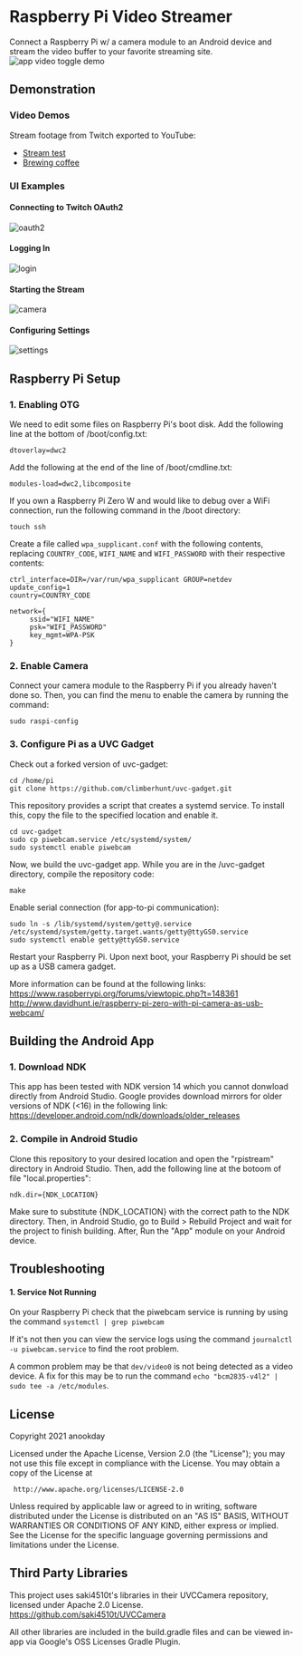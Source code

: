 # Raspberry Pi Video Streamer
Connect a Raspberry Pi w/ a camera module to an Android device and stream the video buffer to your favorite streaming site.
![app video toggle demo](./rpistream/gifs/video-on.gif)

## Demonstration

### Video Demos
Stream footage from Twitch exported to YouTube:
* [Stream test](https://youtu.be/HH8--Y9alM4)
* [Brewing coffee](https://youtu.be/JZYzalgvrYE) 

### UI Examples
#### Connecting to Twitch OAuth2
![oauth2](./rpistream/gifs/login.gif)
#### Logging In
![login](./rpistream/gifs/login-done.gif)
#### Starting the Stream
![camera](./rpistream/gifs/stream-on.gif)
#### Configuring Settings
![settings](./rpistream/gifs/settings.gif)

## Raspberry Pi Setup

### 1. Enabling OTG
We need to edit some files on Raspberry Pi's boot disk. Add the following line at the bottom of /boot/config.txt:
```
dtoverlay=dwc2
```
Add the following at the end of the line of /boot/cmdline.txt:
```
modules-load=dwc2,libcomposite
```
If you own a Raspberry Pi Zero W and would like to debug over a WiFi connection, run the following command in the /boot directory:
```
touch ssh
```
Create a file called `wpa_supplicant.conf` with the following contents, replacing `COUNTRY_CODE`, `WIFI_NAME` and `WIFI_PASSWORD` with their respective contents:
```
ctrl_interface=DIR=/var/run/wpa_supplicant GROUP=netdev
update_config=1
country=COUNTRY_CODE

network={
     ssid="WIFI_NAME"
     psk="WIFI_PASSWORD"
     key_mgmt=WPA-PSK
}
```

### 2. Enable Camera
Connect your camera module to the Raspberry Pi if you already haven't done so. Then, you can find the menu to enable the camera by running the command:
```
sudo raspi-config
```

### 3. Configure Pi as a UVC Gadget
Check out a forked version of uvc-gadget:
```
cd /home/pi
git clone https://github.com/climberhunt/uvc-gadget.git
```
This repository provides a script that creates a systemd service. To install this, copy the file to the specified location and enable it.
```
cd uvc-gadget
sudo cp piwebcam.service /etc/systemd/system/
sudo systemctl enable piwebcam
```
Now, we build the uvc-gadget app. While you are in the /uvc-gadget directory, compile the repository code:
```
make
```
Enable serial connection (for app-to-pi communication):
```
sudo ln -s /lib/systemd/system/getty@.service /etc/systemd/system/getty.target.wants/getty@ttyGS0.service
sudo systemctl enable getty@ttyGS0.service
```
Restart your Raspberry Pi. Upon next boot, your Raspberry Pi should be set up as a USB camera gadget.

More information can be found at the following links:
https://www.raspberrypi.org/forums/viewtopic.php?t=148361
http://www.davidhunt.ie/raspberry-pi-zero-with-pi-camera-as-usb-webcam/

## Building the Android App

### 1. Download NDK
This app has been tested with NDK version 14 which you cannot donwload directly from Android Studio. Google provides download mirrors for older versions of NDK (<16) in the following link: 
https://developer.android.com/ndk/downloads/older_releases

### 2. Compile in Android Studio
Clone this repository to your desired location and open the "rpistream" directory in Android Studio. Then, add the following line at the botoom of file "local.properties":
```
ndk.dir={NDK_LOCATION}
```
Make sure to substitute {NDK_LOCATION} with the correct path to the NDK directory.
Then, in Android Studio, go to Build > Rebuild Project and wait for the project to finish building. After, Run the "App" module on your Android device.

## Troubleshooting
#### 1. Service Not Running
On your Raspberry Pi check that the piwebcam service is running by using the command `systemctl | grep piwebcam`

If it's not then you can view the service logs using the command `journalctl -u piwebcam.service` to find the root problem.

A common problem may be that `dev/video0` is not being detected as a video device. A fix for this may be to run the command `echo "bcm2835-v4l2" | sudo tee -a /etc/modules`.

## License
Copyright 2021 anookday

 Licensed under the Apache License, Version 2.0 (the "License");
 you may not use this file except in compliance with the License.
 You may obtain a copy of the License at

     http://www.apache.org/licenses/LICENSE-2.0

 Unless required by applicable law or agreed to in writing, software
 distributed under the License is distributed on an "AS IS" BASIS,
 WITHOUT WARRANTIES OR CONDITIONS OF ANY KIND, either express or implied.
 See the License for the specific language governing permissions and
 limitations under the License.
 
## Third Party Libraries
This project uses saki4510t's libraries in their UVCCamera repository, licensed under Apache 2.0 License.
https://github.com/saki4510t/UVCCamera

All other libraries are included in the build.gradle files and can be viewed in-app via Google's OSS Licenses Gradle Plugin.
